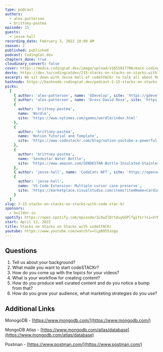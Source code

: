 ```yaml
---
type: podcast
authors:
  - alex-patterson
  - brittney-postma
episode: 15
guests:
  - jesse-hall
recording_date: February 3, 2022 10:00 AM
season: 2
published: published
podcast: CodingCat.dev
chapters_done: true
cloudinary_convert: false
cover: https://media.codingcat.dev/image/upload/v1655827786/main-codingcatdev-photo/Stack_on_Stacks_on_Stacks_with_codeSTACKr.jpg
devto: https://dev.to/codingcatdev/215-stacks-on-stacks-on-stacks-with-codestackr-3c58
excerpt: We sit down with Jesse Hall of codeSTACKr to talk all about MongoDB, his YouTube channel, and how to make NFT cats.
hashnode: https://hashnode.codingcat.dev/podcast-2-15-stacks-on-stacks-on-stacks-with-code-stac-kr
picks:
  [
    { author: 'alex-patterson', name: 'GDevelop', site: 'https://gdevelop.io/' },
    { author: 'alex-patterson', name: 'Dress David Rose', site: 'https://davidrose.style/' },
    {
      author: 'brittney-postma',
      name: 'Wordle',
      site: 'https://www.nytimes.com/games/wordle/index.html'
    },
    {
      author: 'brittney-postma',
      name: 'Notion Tutorial and Template',
      site: 'https://www.codestackr.com/blog/notion-youtube-a-powerful-combination-for-productivity/'
    },
    {
      author: 'brittney-postma',
      name: 'Sendestar Water Bottle',
      site: 'https://www.amazon.com/SENDESTAR-Bottle-Insulated-Stainless-Bottle-Wide/dp/B08FZL82FQ/ref=sr_1_6?crid=23NVSJMW3LDNR&keywords=sendestar&qid=1644840624&sprefix=sendestar%2Caps%2C76&sr=8-6'
    },
    { author: 'jesse-hall', name: 'CodeCats NFT', site: 'https://opensea.io/collection/codecats' },
    {
      author: 'jesse-hall',
      name: 'VS Code Extension: Multiple cursor case preserve',
      site: 'https://marketplace.visualstudio.com/items?itemName=Cardinal90.multi-cursor-case-preserve'
    }
  ]
slug: 2-15-stacks-on-stacks-on-stacks-with-code-stac-kr
sponsors:
  - builder-io
spotify: https://open.spotify.com/episode/1LOwZlDrtduyGGPlfgiYsr?si=VrMyd6rSQCKUGSxO6OZxNA
start: April 13, 2022
title: Stacks on Stacks on Stacks with codeSTACKr
youtube: https://www.youtube.com/watch?v=lLpB955zogo
---
```


## Questions

1. Tell us about your background?
2. What made you want to start codeSTACKr?
3. How do you come up with the topics for your videos?
4. What is your workflow for creating content?
5. How do you produce well curated content and do you notice a bump from that?
6. How do you grow your audience, what marketing strategies do you use?

## Additional Links

MonogoDB - [https://www.mongodb.com/](https://www.mongodb.com/)

MongoDB Atlas - [https://www.mongodb.com/atlas/database](https://www.mongodb.com/atlas/database)

Postman - [https://www.postman.com/](https://www.postman.com/)
